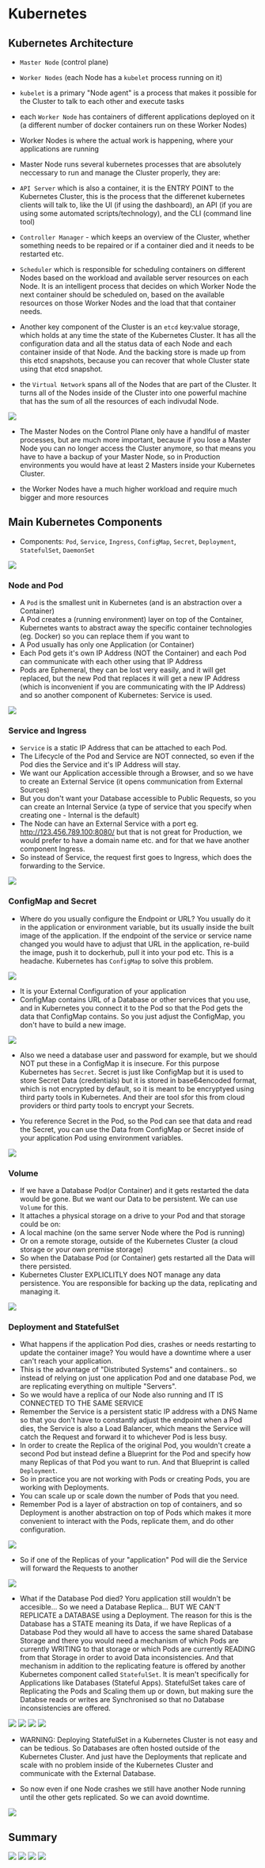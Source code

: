 # Kubernetes

## Kubernetes Architecture

- `Master Node` (control plane)

- `Worker Nodes` (each Node has a `kubelet` process running on it)

- `kubelet` is a primary "Node agent" is a process that makes it possible for the Cluster to talk to each other and execute tasks

- each `Worker Node` has containers of different applications deployed on it (a different number of docker containers run on these Worker Nodes)

- Worker Nodes is where the actual work is happening, where your applications are running

- Master Node runs several kubernetes processes that are absolutely neccessary to run and manage the Cluster properly, they are:

- `API Server` which is also a container, it is the ENTRY POINT to the Kubernetes Cluster, this is the process that the differenet kubernetes clients will talk to, like the UI (if using the dashboard), an API (if you are using some automated scripts/technology), and the CLI (command line tool)

- `Controller Manager` - which keeps an overview of the Cluster, whether something needs to be repaired or if a container died and it needs to be restarted etc.

- `Scheduler` which is responsible for scheduling containers on different Nodes based on the workload and available server resources on each Node. It is an intelligent process that decides on which Worker Node the next container should be scheduled on, based on the available resources on those Worker Nodes and the load that that container needs.

- Another key component of the Cluster is an `etcd` key:value storage, which holds at any time the state of the Kubernetes Cluster. It has all the configuration data and all the status data of each Node and each container inside of that Node. And the backing store is made up from this etcd snapshots, because you can recover that whole Cluster state using that etcd snapshot.

- the `Virtual Network` spans all of the Nodes that are part of the Cluster. It turns all of the Nodes inside of the Cluster into one powerful machine that has the sum of all the resources of each indivudal Node.

![](02.png)

- The Master Nodes on the Control Plane only have a handlful of master processes, but are much more important, because if you lose a Master Node you can no longer access the Cluster anymore, so that means you have to have a backup of your Master Node, so in Production environments you would have at least 2 Masters inside your Kubernetes Cluster.

- the Worker Nodes have a much higher workload and require much bigger and more resources

## Main Kubernetes Components

- Components: `Pod`, `Service`, `Ingress`, `ConfigMap`, `Secret`, `Deployment`, `StatefulSet`, `DaemonSet`

![](03.png)

### Node and Pod

- A `Pod` is the smallest unit in Kubernetes (and is an abstraction over a Container)
- A Pod creates a (running environment) layer on top of the Container, Kubernetes wants to abstract away the specific container technologies (eg. Docker) so you can replace them if you want to
- A Pod usually has only one Application (or Container)
- Each Pod gets it's own IP Address (NOT the Container) and each Pod can communicate with each other using that IP Address
- Pods are Ephemeral, they can be lost very easily, and it will get replaced, but the new Pod that replaces it will get a new IP Address (which is inconvenient if you are communicating with the IP Address) and so another component of Kubernetes: Service is used.

![](04.png)

### Service and Ingress

- `Service` is a static IP Address that can be attached to each Pod.
- The Lifecycle of the Pod and Service are NOT connected, so even if the Pod dies the Service and it's IP Address will stay.
- We want our Application accessible through a Browser, and so we have to create an External Service (it opens communication from External Sources)
- But you don't want your Database accessible to Public Requests, so you can create an Internal Service (a type of service that you specify when creating one - Internal is the default)
- The Node can have an External Service with a port eg. http://123.456.789.100:8080/ but that is not great for Production, we would prefer to have a domain name etc. and for that we have another component Ingress.
- So instead of Service, the request first goes to Ingress, which does the forwarding to the Service.

![](05.png)

### ConfigMap and Secret

- Where do you usually configure the Endpoint or URL? You usually do it in the application or environment variable, but its usually inside the built image of the application. If the endpoint of the service or service name changed you would have to adjust that URL in the application, re-build the image, push it to dockerhub, pull it into your pod etc. This is a headache. Kubernetes has `ConfigMap` to solve this problem.

![](06.png)

- It is your External Configuration of your application
- ConfigMap contains URL of a Database or other services that you use, and in Kubernetes you connect it to the Pod so that the Pod gets the data that ConfigMap contains. So you just adjust the ConfigMap, you don't have to build a new image.

![](07.png)

- Also we need a database user and password for example, but we should NOT put these in a ConfigMap it is insecure. For this purpose Kubernetes has `Secret`. Secret is just like ConfigMap but it is used to store Secret Data (credentials) but it is stored in base64encoded format, which is not encrypted by default, so it is meant to be encryptyed using third party tools in Kubernetes. And their are tool sfor this from cloud providers or third party tools to encrypt your Secrets.

- You reference Secret in the Pod, so the Pod can see that data and read the Secret, you can use the Data from ConfigMap or Secret inside of your application Pod using environment variables.

![](08.png)

### Volume

- If we have a Database Pod(or Container) and it gets restarted the data would be gone. But we want our Data to be persistent. We can use `Volume` for this.
- It attaches a physical storage on a drive to your Pod and that storage could be on:
- A local machine (on the same server Node where the Pod is running)
- Or on a remote storage, outside of the Kubernetes Cluster (a cloud storage or your own premise storage)
- So when the Database Pod (or Container) gets restarted all the Data will there persisted.
- Kubernetes Cluster EXPLICLITLY does NOT manage any data persistence. You are responsible for backing up the data, replicating and managing it.

![](09.png)

### Deployment and StatefulSet

- What happens if the application Pod dies, crashes or needs restarting to update the container image? You would have a downtime where a user can't reach your application.
- This is the advantage of "Distributed Systems" and containers.. so instead of relying on just one application Pod and one database Pod, we are replicating everything on multiple "Servers".
- So we would have a replica of our Node also running and IT IS CONNECTED TO THE SAME SERVICE
- Remember the Service is a persistent static IP address with a DNS Name so that you don't have to constantly adjust the endpoint when a Pod dies, the Service is also a Load Balancer, which means the Service will catch the Request and forward it to whichever Pod is less busy.
- In order to create the Replica of the original Pod, you wouldn't create a second Pod but instead define a Blueprint for the Pod and specify how many Replicas of that Pod you want to run. And that Blueprint is called `Deployment`.
- So in practice you are not working with Pods or creating Pods, you are working with Deployments.
- You can scale up or scale down the number of Pods that you need.
- Remember Pod is a layer of abstraction on top of containers, and so Deployment is another abstraction on top of Pods which makes it more convenient to interact with the Pods, replicate them, and do other configuration.

![](10.png)

- So if one of the Replicas of your "application" Pod will die the Service will forward the Requests to another

![](11.png)

- What if the Database Pod died? Yoru application still wouldn't be accesible... So we need a Database Replica... BUT WE CAN'T REPLICATE a DATABASE using a Deployment. The reason for this is the Database has a STATE meaning its Data, if we have Replicas of a Database Pod they would all have to access the same shared Database Storage and there you would need a mechanism of which Pods are currently WRITING to that storage or which Pods are currently READING from that Storage in order to avoid Data inconsistencies. And that mechanism in addition to the replicating feature is offered by another Kubernetes component called `StatefulSet`. It is mean't specifically for Applications like Databases (Stateful Apps). StatefulSet takes care of Replicating the Pods and Scaling them up or down, but making sure the Databse reads or writes are Synchronised so that no Database inconsistencies are offered.

![](12.png)
![](13.png)
![](14.png)
![](15.png)

- WARNING: Deploying StatefulSet in a Kubernetes Cluster is not easy and can be tedious. So Databases are often hosted outside of the Kubernetes Cluster. And just have the Deployments that replicate and scale with no problem inside of the Kubernetes Cluster and communicate with the External Database.

- So now even if one Node crashes we still have another Node running until the other gets replicated. So we can avoid downtime.

![](16.png)

## Summary

![](17.png)
![](18.png)
![](19.png)
![](20.png)
